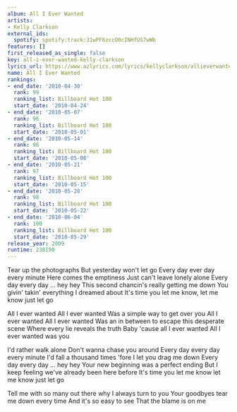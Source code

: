 ```yaml
---
album: All I Ever Wanted
artists:
- Kelly Clarkson
external_ids:
  spotify: spotify:track:31wPF6zccO0cINHfUS7wWb
features: []
first_released_as_single: false
key: all-i-ever-wanted-kelly-clarkson
lyrics_url: https://www.azlyrics.com/lyrics/kellyclarkson/allieverwanted.html
name: All I Ever Wanted
rankings:
- end_date: '2010-04-30'
  rank: 99
  ranking_list: Billboard Hot 100
  start_date: '2010-04-24'
- end_date: '2010-05-07'
  rank: 96
  ranking_list: Billboard Hot 100
  start_date: '2010-05-01'
- end_date: '2010-05-14'
  rank: 96
  ranking_list: Billboard Hot 100
  start_date: '2010-05-08'
- end_date: '2010-05-21'
  rank: 97
  ranking_list: Billboard Hot 100
  start_date: '2010-05-15'
- end_date: '2010-05-28'
  rank: 98
  ranking_list: Billboard Hot 100
  start_date: '2010-05-22'
- end_date: '2010-06-04'
  rank: 100
  ranking_list: Billboard Hot 100
  start_date: '2010-05-29'
release_year: 2009
runtime: 238190
---
```

Tear up the photographs
But yesterday won't let go
Every day ever day every minute
Here comes the emptiness
Just can't leave lonely alone
Every day every day ... hey hey
This second chancin's really getting me down
You givin' takin' everything I dreamed about
It's time you let me know, let me know just let go


All I ever wanted
All I ever wanted
Was a simple way to get over you
All I ever wanted
All I ever wanted
Was an in between to escape this desperate scene
Where every lie reveals the truth
Baby 'cause all I ever wanted
All I ever wanted was you

I'd rather walk alone
Don't wanna chase you around
Every day every day every minute
I'd fall a thousand times
'fore I let you drag me down
Every day every day ... hey hey
Your new beginning was a perfect ending
But I keep feeling we've already been here before
It's time you let me know let me know just let go



Tell me with so many out there why I always turn to you
Your goodbyes tear me down every time
And it's so easy to see
That the blame is on me
